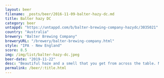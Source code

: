```yaml
---
layout: beer
filename: _posts/beer/2016-11-09-balter-hazy-dc.md
title: Balter hazy DC
category: beer
untappd: "https://untappd.com/b/balter-brewing-company-hazydc/3035021"
country: "Australia"
brewery: "Balter Brewing Company"
breweryURL: "/brewery/balter-brewing-company.html"
style: "IPA - New England"
score: 8.5
img: /img/list/balter-hazy-dc.jpeg
beer-date: "2019-11-22"
desc: "Beautiful haze and a smell that you get from across the table. Mild and juicy"
permalink: /beer/:title.html
---
```


